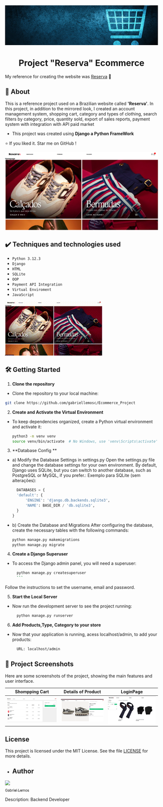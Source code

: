 ![banner](https://github.com/gabriellemosc/Ecommerce_Project/blob/main/Project%20Photos/png%20(1).png)

<h1 align="center"> Project "Reserva" Ecommerce </h1>

<span>My reference for creating the website was <a href="https://www.usereserva.com/?gad_source=1&gclid=Cj0KCQiA9667BhDoARIsANnamQYLynA7ewm7mCpcfk-0wf5uwTs3bRrLAI-t-mVEC5zaR2KSKUKTJO8aAlM7EALw_wcB">Reserva</a> 🛒 </span>

## 🚀 About

<p> This is a reference project used on a Brazilian website called <b>'Reserva'</b>. In this project, in addition to the mirrored look, I created an account management system, shopping cart, category and types of clothing, search filters by category, price, quantity sold, export of sales reports, payment system with integration with API paid market</p>

- This project was created using <b> Django a Python FrameWork</b>

:star:  If you liked it. Star me on GitHub !


![Homepage](https://github.com/gabriellemosc/Ecommerce_Project/blob/main/Project%20Photos/Captura%20de%20tela%20de%202024-12-25%2016-02-28.png)


## ✔️ Techniques and technologies used

- ``Python 3.12.3``
- ``Django``
- ``HTML``
- ``SQLite``
- ``OOP``
- ``Payment API Integration``
-  ``Virtual Enviroment``
-  ``JavaScript``


![appinterface](https://github.com/gabriellemosc/Ecommerce_Project/blob/main/Project%20Photos/Grava%C3%A7%C3%A3o%20de%20tela%20de%202024-12-25%2016-21-23.gif)


## 🛠️ Getting Started
1. **Clone the repository**  
  - Clone the repository to your local machine:

   ```bash
   git clone https://github.com/gabriellemosc/Ecommerce_Project
   ```
2. **Create and Activate the Virtual Environment**  
- To keep dependencies organized, create a Python virtual environment and activate it:
    ```bash
  python3 -m venv venv
  source venv/bin/activate  # No Windows, use 'venv\Scripts\activate'
  ```
3. **Database Config **  
- a) Modify the Database Settings in settings.py
Open the settings.py file and change the database settings for your own environment. By default, Django uses SQLite, but you can switch to another database, such as PostgreSQL or MySQL, if you prefer.:
  Exemplo para SQLite (sem alterações):
  ```python
    DATABASES = {
    'default': {
        'ENGINE': 'django.db.backends.sqlite3',
        'NAME': BASE_DIR / 'db.sqlite3',
    }
  }
  ```
- b) Create the Database and Migrations
    After configuring the database, create the necessary tables with the following commands:
    ```bash
    python manage.py makemigrations
    python manage.py migrate
    ```
4. **Create a Django Superuser**
- To access the Django admin panel, you will need a superuser:
    ```bash
      python manage.py createsuperuser
      ```
Follow the instructions to set the username, email and password.

5. **Start the Local Server**
- Now run the development server to see the project running:
    ```bash
      python manage.py runserver
    ```
    
6. **Add Products,Type, Category to your store**
- Now that your application is running, acess localhost/admin, to add your products:
    ```bash
      URL: localhost/admin 
    ```


## 📸 Project Screenshots

Here are some screenshots of the  project, showing the main features and user interface.

| Shompping Cart  | Details of Product | LoginPage |
| --- | --- | --- |
| ![Sales Car](https://github.com/gabriellemosc/Ecommerce_Project/blob/main/Project%20Photos/Captura%20de%20tela%20de%202024-12-23%2019-26-23.png) | ![Product Details](https://github.com/gabriellemosc/Ecommerce_Project/blob/main/Project%20Photos/Captura%20de%20tela%20de%202024-12-22%2021-19-31.png) | ![Store](https://github.com/gabriellemosc/Ecommerce_Project/blob/main/Project%20Photos/Captura%20de%20tela%20de%202024-12-25%2014-16-46.png) |



## License

This project is licensed under the MIT License. See the file [LICENSE](./LICENSE) for more details.


- ## Author

[<img loading="lazy" src="https://github.com/gabriellemosc.png?size=115" width=115><br><sub>Gabriel Lemos</sub>](https://github.com/gabriellemosc) 


Description: Backend Developer
